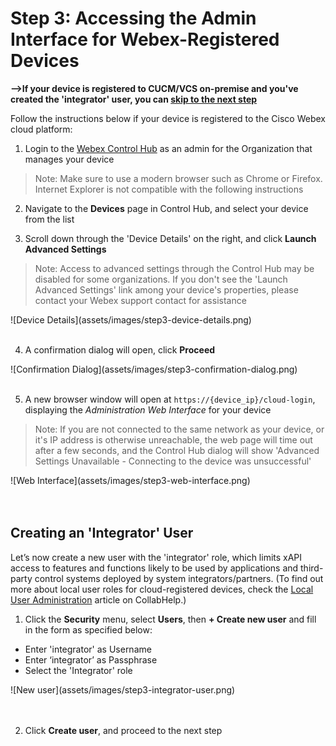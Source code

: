 # Step 3: Accessing the Admin Interface for Webex-Registered Devices

**-->If your device is registered to CUCM/VCS on-premise and you've created the 'integrator' user, you can [skip to the next step](https://learninglabs.cisco.com/lab/collab-xapi-intro/step/4)**

Follow the instructions below if your device is registered to the Cisco Webex cloud platform:

1. Login to the [Webex Control Hub](https://admin.webex.com) as an admin for the Organization that manages your device
  > Note: Make sure to use a modern browser such as Chrome or Firefox. Internet Explorer is not compatible with the following instructions

2. Navigate to the **Devices** page in Control Hub, and select your device from the list

3. Scroll down through the 'Device Details' on the right, and click  **Launch Advanced Settings**
  >Note: Access to advanced settings through the Control Hub may be disabled for some organizations. If you don't see the 'Launch Advanced Settings' link among your device's properties, please contact your Webex support contact for assistance  

  <div align="left">![Device Details](assets/images/step3-device-details.png)</div><br/>

4. A confirmation dialog will open, click **Proceed**
<div align="left">![Confirmation Dialog](assets/images/step3-confirmation-dialog.png)</div><br/>

5. A new browser window will open at `https://{device_ip}/cloud-login`, displaying the _Administration Web Interface_ for your device
  >Note: If you are not connected to the same network as your device, or it's IP address is otherwise unreachable, the web page will time out after a few seconds, and the Control Hub dialog will show 'Advanced Settings Unavailable - Connecting to the device was unsuccessful'  

  <div align="left">![Web Interface](assets/images/step3-web-interface.png)</div><br/><br/>

## Creating an 'Integrator' User

Let’s now create a new user with the 'integrator' role, which limits xAPI access to features and functions likely to be used by applications and third-party control systems deployed by system integrators/partners.  (To find out more about local user roles for cloud-registered devices, check the [Local User Administration](https://collaborationhelp.cisco.com/article/en-us/DOC-17938) article on CollabHelp.)

1. Click the **Security** menu, select **Users**, then **+ Create new user** and fill in the form as specified below:
  - Enter 'integrator' as Username
  - Enter ‘integrator’ as Passphrase
  - Select the 'Integrator' role
<div align="left">![New user](assets/images/step3-integrator-user.png)</div><br/><br/>

2. Click **Create user**, and proceed to the next step
